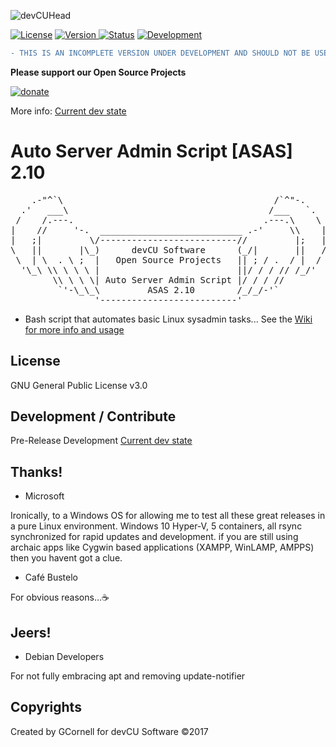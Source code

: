 ![devCUHead](https://www.devcu.com/assets/images/githead.png?V=1.2)

[![License](https://img.shields.io/badge/License-GNUv3-blue.svg)](https://github.com/GaalexxC/ASAS/blob/master/LICENSE)
[![Version](https://img.shields.io/badge/Version-2.10-blue.svg) ](https://github.com/GaalexxC/ASAS/wiki)
[![Status](https://img.shields.io/badge/Status-Incomplete-red.svg)](https://github.com/GaalexxC/ASAS/wiki/Current-State)
[![Development](https://img.shields.io/badge/Development-PreRelease-blue.svg)](https://github.com/GaalexxC/ASAS/wiki/About)

```diff
- THIS IS AN INCOMPLETE VERSION UNDER DEVELOPMENT AND SHOULD NOT BE USED IN ANY ENVIRONMENT!!!
```

**Please support our Open Source Projects**

[![donate](https://www.devcu.com/images/donate.png)](https://www.devcu.com/forums/topic/739-help-support-our-work/)



More info: [Current dev state](https://github.com/GaalexxC/ASAS/wiki/Current-State)

# Auto Server Admin Script [ASAS] 2.10

<pre>
    .-"^`\                                        /`^"-.
  .'   ___\                                      /___   `.
 /    /.---.                                    .---.\    \
|    //     '-.  ___________________________ .-'     \\    |
|   ;|         \/--------------------------//         |;   |
\   ||       |\_)      devCU Software      (_/|       ||   /
 \  | \  . \ ;  |   Open Source Projects   || ; / .  / |  /
  '\_\ \\ \ \ \ |                          ||/ / / // /_/'
        \\ \ \ \| Auto Server Admin Script |/ / / //
         `'-\_\_\         ASAS 2.10        /_/_/-'`
                '--------------------------'
</pre>

- Bash script that automates basic Linux sysadmin tasks...
See the [Wiki for more info and usage](https://github.com/GaalexxC/ASAS/wiki)

## License

GNU General Public License v3.0

## Development / Contribute

Pre-Release Development [Current dev state](https://github.com/GaalexxC/ASAS/wiki/Current-State)

## Thanks!

- Microsoft

Ironically, to a Windows OS for allowing me to test all these great releases in a pure Linux environment. Windows 10 Hyper-V, 5 containers, all rsync synchronized for rapid updates and development. if you are still using archaic apps like Cygwin based applications (XAMPP, WinLAMP, AMPPS) then you havent got a clue.
- Café Bustelo

For obvious reasons...:coffee:

## Jeers!

- Debian Developers

For not fully embracing apt and removing update-notifier

## Copyrights

Created by GCornell for devCU Software ©2017